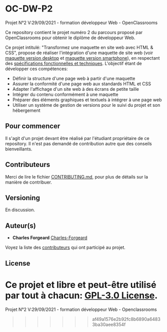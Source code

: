 # OC-DW-P2

Projet N°2 V:29/09/2021 - formation développeur Web - OpenClassrooms

Ce repository contient le projet numéro 2 du parcours proposé par OpenClassrooms pour obtenir le diplôme de développeur Web.

Ce projet intitulé: "Transformez une maquette en site web avec HTML & CSS", propose de réaliser l'intégration d'une maquette de site web (voir [maquette version desktop](https://github.com/Charles-Forgeard/-OC-Project-2-/blob/master/Desktop.png) et [maquette version smartphone](https://github.com/Charles-Forgeard/-OC-Project-2-/blob/master/iPhone8.png)), en respectant des [spécifications fonctionnelles et techniques](https://github.com/Charles-Forgeard/-OC-Project-2-/blob/master/Specifications+techniques+et+fonctionnelles.pdf
).
L'objectif étant de développer ces compétences:
- Définir la structure d'une page web à partir d'une maquette
- Assurer la conformité d'une page web aux standards HTML et CSS
- Adapter l'affichage d'un site web à des écrans de petite taille
- Intégrer du contenu conformément à une maquette
- Préparer des éléments graphiques et textuels à intégrer à une page web
- Utiliser un système de gestion de versions pour le suivi du projet et son hébergement

## Pour commencer

Il s'agit d'un projet devant être réalisé par l'étudiant propriétaire de ce repository. 
Il n'est pas demandé de contribution autre que des conseils bienveillants.

## Contributeurs

Merci de lire le fichier [CONTRIBUTING.md](https://github.com/Charles-Forgeard/-OC-Projet2/blob/master/CONTRIBUTING.md), pour plus de détails sur la manière de contribuer.

## Versioning

En discussion. 

## Auteur(s)

- **Charles Forgeard** [Charles-Forgeard](https://github.com/Charles-Forgeard)

Voyez la liste des [contributeurs](https://github.com/Charles-Forgeard/-OC-Projet2/blob/master/thanksToContributors.md) qui ont participé au projet.

## License

Ce projet et libre et peut-être utilisé par tout à chacun: [GPL-3.0 License](https://github.com/Charles-Forgeard/-OC-Project-2-/blob/master/LICENSE).
=======
Projet N°2 V:29/09/2021 - formation développeur Web - Openclassrooms
>>>>>>> af49a1576e2b92fc8b6890a64833ba30aee8354f
